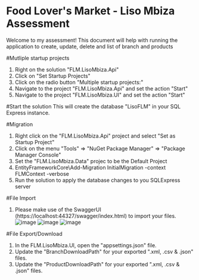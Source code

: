# Food Lover's Market - Liso Mbiza Assessment
Welcome to my assessment! This document will help with running the application to create, update, delete and list of branch and products

#Mutliple startup projects
1. Right on the solution "FLM.LisoMbiza.Api"
2. Click on "Set Startup Projects"
3. Click on the radio button "Multiple startup projects:"
4. Navigate to the project "FLM.LisoMbiza.Api" and set the action "Start"
5. Navigate to the project "FLM.LisoMbiza.UI" and set the action "Start"

#Start the solution
This will create the database "LisoFLM" in your SQL Express instance.

#Migration
1. Right click on the "FLM.LisoMbiza.Api" project and select "Set as Startup Project"
2. Click on the menu "Tools" => "NuGet Package Manager" => "Package Manager Console"
3. Set the "FLM.LisoMbiza.Data" projec to be the Default Project
4. EntityFrameworkCore\Add-Migration InitialMigration -context FLMContext -verbose
5. Run the solution to apply the database changes to you SQLExpress server

#File Import
1. Please make use of the SwaggerUI (https://localhost:44327/swagger/index.html) to import your files.
![image](https://github.com/mancoba-hub/FLM/assets/65565239/b51b01ea-b5c1-4a80-8ac3-8af393698afe)
![image](https://github.com/mancoba-hub/FLM/assets/65565239/cbb837ee-3180-43db-b7cc-5c43e9f7f26d)
![image](https://github.com/mancoba-hub/FLM/assets/65565239/5dc8d1d3-d677-4f5e-9e50-71ea2adf0e98)

#File Export/Download
1. In the FLM.LisoMbiza.UI, open the "appsettings.json" file.
2. Update the "BranchDownloadPath" for your exported ".xml, .csv & .json" files.
2. Update the "ProductDownloadPath" for your exported ".xml, .csv & .json" files.
